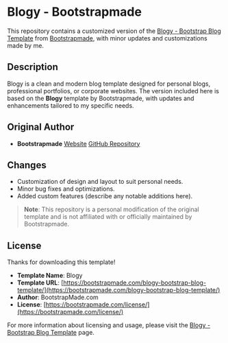# Blogy - Bootstrapmade

This repository contains a customized version of the [Blogy - Bootstrap Blog Template](https://bootstrapmade.com/blogy-bootstrap-blog-template/) from [Bootstrapmade](https://bootstrapmade.com/), with minor updates and customizations made by me.

## Description

Blogy is a clean and modern blog template designed for personal blogs, professional portfolios, or corporate websites. The version included here is based on the **Blogy** template by Bootstrapmade, with updates and enhancements tailored to my specific needs.

## Original Author

* **Bootstrapmade**
  [Website](https://bootstrapmade.com/)
  [GitHub Repository](https://github.com/BootstrapMade)

## Changes

* Customization of design and layout to suit personal needs.
* Minor bug fixes and optimizations.
* Added custom features (describe any notable additions here).

> **Note**: This repository is a personal modification of the original template and is not affiliated with or officially maintained by Bootstrapmade.

## License

Thanks for downloading this template!

* **Template Name**: Blogy
* **Template URL**: [https://bootstrapmade.com/blogy-bootstrap-blog-template/](https://bootstrapmade.com/blogy-bootstrap-blog-template/)
* **Author**: BootstrapMade.com
* **License**: [https://bootstrapmade.com/license/](https://bootstrapmade.com/license/)

For more information about licensing and usage, please visit the [Blogy - Bootstrap Blog Template](https://bootstrapmade.com/blogy-bootstrap-blog-template/) page.
